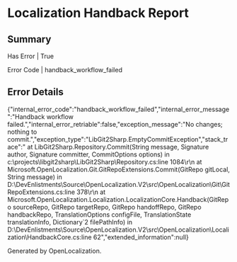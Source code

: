 # <a name='report-top'></a> Localization Handback Report

## Summary
 Has Error | True

 Error Code | handback_workflow_failed

## Error Details
{"internal_error_code":"handback_workflow_failed","internal_error_message":"Handback workflow failed.","internal_error_retriable":false,"exception_message":"No changes; nothing to commit.","exception_type":"LibGit2Sharp.EmptyCommitException","stack_trace":"   at LibGit2Sharp.Repository.Commit(String message, Signature author, Signature committer, CommitOptions options) in c:\\projects\\libgit2sharp\\LibGit2Sharp\\Repository.cs:line 1084\r\n   at Microsoft.OpenLocalization.Git.GitRepoExtensions.Commit(GitRepo gitLocal, String message) in D:\\DevEnlistments\\Source\\OpenLocalization.V2\\src\\OpenLocalization\\Git\\GitRepoExtensions.cs:line 378\r\n   at Microsoft.OpenLocalization.Localization.LocalizationCore.Handback(GitRepo sourceRepo, GitRepo targetRepo, GitRepo handoffRepo, GitRepo handbackRepo, TranslationOptions configFile, TranslationState translationInfo, Dictionary`2 filePathInfo) in D:\\DevEnlistments\\Source\\OpenLocalization.V2\\src\\OpenLocalization\\Localization\\HandbackCore.cs:line 62","extended_information":null}


Generated by OpenLocalization.

